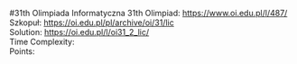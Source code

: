 #31th Olimpiada Informatyczna
31th Olimpiad: https://www.oi.edu.pl/l/487/<br />
Szkopuł: https://oi.edu.pl/pl/archive/oi/31/lic <br />
Solution: https://oi.edu.pl/l/oi31_2_lic/ <br />
Time Complexity: <br />
Points:  <br /> 